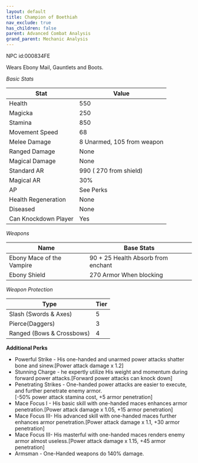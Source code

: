 ```yaml
---
layout: default
title: Champion of Boethiah
nav_exclude: true
has_children: false
parent: Advanced Combat Analysis
grand_parent: Mechanic Analysis
---
```


NPC id:000834FE

Wears Ebony Mail, Gauntlets and Boots.

*Basic Stats*

|Stat| Value |
|--|--|
|Health| 550 |
|Magicka| 250 |
|Stamina| 850 |
|Movement Speed| 68 |
|Melee Damage| 8 Unarmed, 105 from weapon |
|Ranged Damage| None  |
|Magical Damage| None |
|Standard AR| 990 ( 270 from shield)  |
|Magical AR| 30% |
|AP| See Perks |
|Health Regeneration| None  |
| Diseased | None |
|Can Knockdown Player| Yes |

*Weapons*

|Name|Base Stats|
|--|--|
|Ebony Mace of the Vampire    | 90 + 25 Health Absorb from enchant |
|Ebony Shield      | 270 Armor When blocking |

 *Weapon Protection*
 
| Type | Tier |
|--|--|
|Slash (Swords & Axes)  | 5  |
|Pierce(Daggers)    | 3 |
|Ranged (Bows & Crossbows)  | 4 |

**Additional Perks**
* Powerful Strike - His one-handed and unarmed power attacks shatter bone and sinew.[Power attack damage x 1.2]
* Stunning Charge - he expertly utilize His weight and momentum during forward power attacks.[Forward power attacks can knock down]
* Penetrating Strikes - One-handed power attacks are easier to execute, and further penetrate enemy armor.<br>[-50% power attack stamina cost, +5 armor penetration]
* Mace Focus I - His basic skill with one-handed maces enhances armor penetration.[Power attack damage x 1.05, +15 armor penetration]
* Mace  Focus III- His advanced skill with one-handed maces further enhances armor penetration.[Power attack damage x 1.1, +30 armor penetration]
* Mace  Focus III- His masterful with one-handed maces renders enemy armor almost useless.[Power attack damage x 1.15, +45 armor penetration]
* Armsman - One-Handed weapons do 140% damage.
